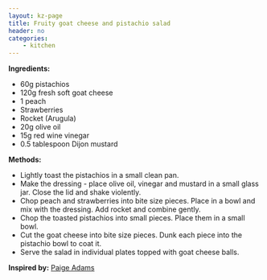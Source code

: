```yaml
---
layout: kz-page
title: Fruity goat cheese and pistachio salad
header: no
categories:
    - kitchen
---
```


**Ingredients:**

* 60g pistachios
* 120g fresh soft goat cheese
<nbsp></nbsp>
* 1 peach
* Strawberries
* Rocket (Arugula)
<nbsp></nbsp>
* 20g olive oil
* 15g red wine vinegar
* 0.5 tablespoon Dijon mustard

**Methods:**

* Lightly toast the pistachios in a small clean pan.
* Make the dressing - place olive oil, vinegar and mustard in a small glass jar. Close the lid and shake violently.
* Chop peach and strawberries into bite size pieces. Place in a bowl and mix with the dressing. Add rocket and combine gently.
* Chop the toasted pistachios into small pieces. Place them in a small bowl. 
* Cut the goat cheese into bite size pieces. Dunk each piece into the pistachio bowl to coat it.
* Serve the salad in individual plates topped with goat cheese balls.

**Inspired by:** [Paige Adams](https://www.lastingredient.com/pistachio-goat-cheese-strawberry-salad/)
